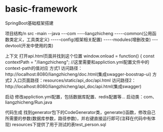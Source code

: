 # basic-framework

SpringBoot基础框架搭建

项目结构/n
 src
 -main
 --java
 ---com
 ----liangzhicheng
 -----common(公用函数类定义，工具类定义)
 -----config(框架相关配置)
 -----modules(增删改查)
 ---devtool(开发中使用的类)
 
上下文
 打开api.html页面并找到这个位置
 window.onload = function() {
 const contextPath = "/liangzhicheng"; //这里需要和appliction.yml配置文件中的context-path的值对应
 方式1
  访问路径：http://localhost:8080/liangzhicheng/doc.html(集成swagger-boostrap-ui)
 方式2
  入口页面路径：resources/static/api_doc/api.html
  访问路径2：http://localhost:8080/liangzhicheng/api_doc/api.html(集成swagger)
 
启动
 修改appliction.yml配置，包括数据库配置、redis配置等...
 启动类：com、liangzhicheng/Run.java

代码生成
 找到generator包下的CodeGenerator类，generate()函数，修改自己所需要的参数(数据库参数，路径参数)，并右键直接运行即可(注释在代码中有体现)
 resources下提供了用于测试的表test_person.sql
